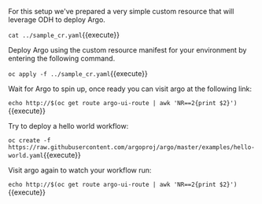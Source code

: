 For this setup we've prepared a very simple custom resource that will leverage ODH to deploy Argo. 

`cat ../sample_cr.yaml`{{execute}}

Deploy Argo using the custom resource manifest for your environment by entering the following command.

`oc apply -f ../sample_cr.yaml`{{execute}}

Wait for Argo to spin up, once ready you can visit argo at the following link: 

`echo http://$(oc get route argo-ui-route | awk 'NR==2{print $2}')`{{execute}}

Try to deploy a hello world workflow: 

`oc create -f https://raw.githubusercontent.com/argoproj/argo/master/examples/hello-world.yaml`{{execute}}

Visit argo again to watch your workflow run: 

`echo http://$(oc get route argo-ui-route | awk 'NR==2{print $2}')`{{execute}}